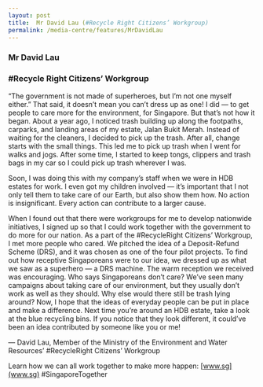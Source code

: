 ```yaml
---
layout: post
title:  Mr David Lau (#Recycle Right Citizens’ Workgroup)
permalink: /media-centre/features/MrDavidLau
---
```

### Mr David Lau 
### #Recycle Right Citizens’ Workgroup 
 
“The government is not made of superheroes, but I’m not one myself either.” That said, it doesn’t mean you can’t dress up as one! I did — to get people to care more for the environment, for Singapore. But that’s not how it began. About a year ago, I noticed trash building up along the footpaths, carparks, and landing areas of my estate, Jalan Bukit Merah. Instead of waiting for the cleaners, I decided to pick up the trash. After all, change starts with the small things. This led me to pick up trash when I went for walks and jogs. After some time, I started to keep tongs, clippers and trash bags in my car so I could pick up trash wherever I was. 
 
Soon, I was doing this with my company’s staff when we were in HDB estates for work. I even got my children involved — it’s important that I not only tell them to take care of our Earth, but also show them how. No action is insignificant. Every action can contribute to a larger cause. 

When I found out that there were workgroups for me to develop nationwide initiatives, I signed up so that I could work together with the government to do more for our nation. As a part of the #RecycleRight Citizens’ Workgroup, I met more people who cared.  We pitched the idea of a Deposit-Refund Scheme (DRS), and it was chosen as one of the four pilot projects. To find out how receptive Singaporeans were to our idea, we dressed up as what we saw as a superhero — a DRS machine. The warm reception we received was encouraging. Who says Singaporeans don’t care? We’ve seen many campaigns about taking care of our environment, but they usually don’t work as well as they should. Why else would there still be trash lying around? Now, I hope that the ideas of everyday people can be put in place and make a difference. Next time you’re around an HDB estate, take a look at the blue recycling bins. If you notice that they look different, it could’ve been an idea contributed by someone like you or me! 
 
 — David Lau, Member of the Ministry of the Environment and Water Resources’ #RecycleRight Citizens’ Workgroup 
 
  Learn how we can all work together to make more happen: [www.sg](www.sg) #SingaporeTogether

